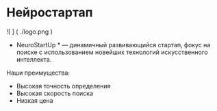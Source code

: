 # Нейростартап

![ ] ( ./logo.png )

* NeuroStartUp * — динамичный развивающийся стартап, фокус на поиске с использованием
новейших технологий искусственного интеллекта.

Наши преимущества:
* Высокая точность определения
* Высокая скорость поиска
* Низкая цена